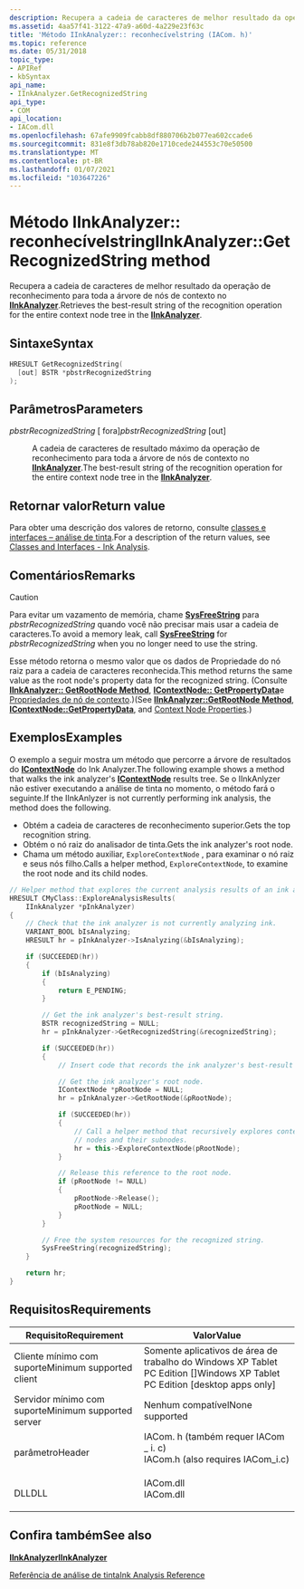 ```yaml
---
description: Recupera a cadeia de caracteres de melhor resultado da operação de reconhecimento para toda a árvore de nós de contexto no IInkAnalyzer.
ms.assetid: 4aa57f41-3122-47a9-a60d-4a229e23f63c
title: 'Método IInkAnalyzer:: reconhecívelstring (IACom. h)'
ms.topic: reference
ms.date: 05/31/2018
topic_type:
- APIRef
- kbSyntax
api_name:
- IInkAnalyzer.GetRecognizedString
api_type:
- COM
api_location:
- IACom.dll
ms.openlocfilehash: 67afe9909fcabb8df880706b2b077ea602ccade6
ms.sourcegitcommit: 831e8f3db78ab820e1710cede244553c70e50500
ms.translationtype: MT
ms.contentlocale: pt-BR
ms.lasthandoff: 01/07/2021
ms.locfileid: "103647226"
---
```

# <a name="iinkanalyzergetrecognizedstring-method"></a><span data-ttu-id="a7007-103">Método IInkAnalyzer:: reconhecívelstring</span><span class="sxs-lookup"><span data-stu-id="a7007-103">IInkAnalyzer::GetRecognizedString method</span></span>

<span data-ttu-id="a7007-104">Recupera a cadeia de caracteres de melhor resultado da operação de reconhecimento para toda a árvore de nós de contexto no [**IInkAnalyzer**](iinkanalyzer.md).</span><span class="sxs-lookup"><span data-stu-id="a7007-104">Retrieves the best-result string of the recognition operation for the entire context node tree in the [**IInkAnalyzer**](iinkanalyzer.md).</span></span>

## <a name="syntax"></a><span data-ttu-id="a7007-105">Sintaxe</span><span class="sxs-lookup"><span data-stu-id="a7007-105">Syntax</span></span>


```C++
HRESULT GetRecognizedString(
  [out] BSTR *pbstrRecognizedString
);
```



## <a name="parameters"></a><span data-ttu-id="a7007-106">Parâmetros</span><span class="sxs-lookup"><span data-stu-id="a7007-106">Parameters</span></span>

<dl> <dt>

<span data-ttu-id="a7007-107">*pbstrRecognizedString* \[ fora\]</span><span class="sxs-lookup"><span data-stu-id="a7007-107">*pbstrRecognizedString* \[out\]</span></span>
</dt> <dd>

<span data-ttu-id="a7007-108">A cadeia de caracteres de resultado máximo da operação de reconhecimento para toda a árvore de nós de contexto no [**IInkAnalyzer**](iinkanalyzer.md).</span><span class="sxs-lookup"><span data-stu-id="a7007-108">The best-result string of the recognition operation for the entire context node tree in the [**IInkAnalyzer**](iinkanalyzer.md).</span></span>

</dd> </dl>

## <a name="return-value"></a><span data-ttu-id="a7007-109">Retornar valor</span><span class="sxs-lookup"><span data-stu-id="a7007-109">Return value</span></span>

<span data-ttu-id="a7007-110">Para obter uma descrição dos valores de retorno, consulte [classes e interfaces – análise de tinta](classes-and-interfaces---ink-analysis.md).</span><span class="sxs-lookup"><span data-stu-id="a7007-110">For a description of the return values, see [Classes and Interfaces - Ink Analysis](classes-and-interfaces---ink-analysis.md).</span></span>

## <a name="remarks"></a><span data-ttu-id="a7007-111">Comentários</span><span class="sxs-lookup"><span data-stu-id="a7007-111">Remarks</span></span>

> [!Caution]  
> <span data-ttu-id="a7007-112">Para evitar um vazamento de memória, chame [**SysFreeString**](/windows/win32/api/oleauto/nf-oleauto-sysfreestring) para *pbstrRecognizedString* quando você não precisar mais usar a cadeia de caracteres.</span><span class="sxs-lookup"><span data-stu-id="a7007-112">To avoid a memory leak, call [**SysFreeString**](/windows/win32/api/oleauto/nf-oleauto-sysfreestring) for *pbstrRecognizedString* when you no longer need to use the string.</span></span>

 

<span data-ttu-id="a7007-113">Esse método retorna o mesmo valor que os dados de Propriedade do nó raiz para a cadeia de caracteres reconhecida.</span><span class="sxs-lookup"><span data-stu-id="a7007-113">This method returns the same value as the root node's property data for the recognized string.</span></span> <span data-ttu-id="a7007-114">(Consulte [**IInkAnalyzer:: GetRootNode Method**](iinkanalyzer-getrootnode.md), [**IContextNode:: GetPropertyData**](icontextnode-getpropertydata.md)e [Propriedades de nó de contexto](context-node-properties.md).)</span><span class="sxs-lookup"><span data-stu-id="a7007-114">(See [**IInkAnalyzer::GetRootNode Method**](iinkanalyzer-getrootnode.md), [**IContextNode::GetPropertyData**](icontextnode-getpropertydata.md), and [Context Node Properties](context-node-properties.md).)</span></span>

## <a name="examples"></a><span data-ttu-id="a7007-115">Exemplos</span><span class="sxs-lookup"><span data-stu-id="a7007-115">Examples</span></span>

<span data-ttu-id="a7007-116">O exemplo a seguir mostra um método que percorre a árvore de resultados do [**IContextNode**](icontextnode.md) do Ink Analyzer.</span><span class="sxs-lookup"><span data-stu-id="a7007-116">The following example shows a method that walks the ink analyzer's [**IContextNode**](icontextnode.md) results tree.</span></span> <span data-ttu-id="a7007-117">Se o IInkAnlyzer não estiver executando a análise de tinta no momento, o método fará o seguinte.</span><span class="sxs-lookup"><span data-stu-id="a7007-117">If the IInkAnlyzer is not currently performing ink analysis, the method does the following.</span></span>

-   <span data-ttu-id="a7007-118">Obtém a cadeia de caracteres de reconhecimento superior.</span><span class="sxs-lookup"><span data-stu-id="a7007-118">Gets the top recognition string.</span></span>
-   <span data-ttu-id="a7007-119">Obtém o nó raiz do analisador de tinta.</span><span class="sxs-lookup"><span data-stu-id="a7007-119">Gets the ink analyzer's root node.</span></span>
-   <span data-ttu-id="a7007-120">Chama um método auxiliar, `ExploreContextNode` , para examinar o nó raiz e seus nós filho.</span><span class="sxs-lookup"><span data-stu-id="a7007-120">Calls a helper method, `ExploreContextNode`, to examine the root node and its child nodes.</span></span>


```C++
// Helper method that explores the current analysis results of an ink analyzer.
HRESULT CMyClass::ExploreAnalysisResults(
    IInkAnalyzer *pInkAnalyzer)
{
    // Check that the ink analyzer is not currently analyzing ink.
    VARIANT_BOOL bIsAnalyzing;
    HRESULT hr = pInkAnalyzer->IsAnalyzing(&bIsAnalyzing);

    if (SUCCEEDED(hr))
    {
        if (bIsAnalyzing)
        {
            return E_PENDING;
        }

        // Get the ink analyzer's best-result string.
        BSTR recognizedString = NULL;
        hr = pInkAnalyzer->GetRecognizedString(&recognizedString);

        if (SUCCEEDED(hr))
        {
            // Insert code that records the ink analyzer's best-result string here.

            // Get the ink analyzer's root node.
            IContextNode *pRootNode = NULL;
            hr = pInkAnalyzer->GetRootNode(&pRootNode);

            if (SUCCEEDED(hr))
            {
                // Call a helper method that recursively explores context
                // nodes and their subnodes.
                hr = this->ExploreContextNode(pRootNode);
            }

            // Release this reference to the root node.
            if (pRootNode != NULL)
            {
                pRootNode->Release();
                pRootNode = NULL;
            }
        }

        // Free the system resources for the recognized string.
        SysFreeString(recognizedString);
    }

    return hr;
}
```



## <a name="requirements"></a><span data-ttu-id="a7007-121">Requisitos</span><span class="sxs-lookup"><span data-stu-id="a7007-121">Requirements</span></span>



| <span data-ttu-id="a7007-122">Requisito</span><span class="sxs-lookup"><span data-stu-id="a7007-122">Requirement</span></span> | <span data-ttu-id="a7007-123">Valor</span><span class="sxs-lookup"><span data-stu-id="a7007-123">Value</span></span> |
|-------------------------------------|---------------------------------------------------------------------------------------------------------------|
| <span data-ttu-id="a7007-124">Cliente mínimo com suporte</span><span class="sxs-lookup"><span data-stu-id="a7007-124">Minimum supported client</span></span><br/> | <span data-ttu-id="a7007-125">Somente aplicativos de área de trabalho do Windows XP Tablet PC Edition \[\]</span><span class="sxs-lookup"><span data-stu-id="a7007-125">Windows XP Tablet PC Edition \[desktop apps only\]</span></span><br/>                                                 |
| <span data-ttu-id="a7007-126">Servidor mínimo com suporte</span><span class="sxs-lookup"><span data-stu-id="a7007-126">Minimum supported server</span></span><br/> | <span data-ttu-id="a7007-127">Nenhum compatível</span><span class="sxs-lookup"><span data-stu-id="a7007-127">None supported</span></span><br/>                                                                                     |
| <span data-ttu-id="a7007-128">parâmetro</span><span class="sxs-lookup"><span data-stu-id="a7007-128">Header</span></span><br/>                   | <dl> <span data-ttu-id="a7007-129"><dt>IACom. h (também requer IACom \_ i. c)</dt></span><span class="sxs-lookup"><span data-stu-id="a7007-129"><dt>IACom.h (also requires IACom\_i.c)</dt></span></span> </dl> |
| <span data-ttu-id="a7007-130">DLL</span><span class="sxs-lookup"><span data-stu-id="a7007-130">DLL</span></span><br/>                      | <dl> <span data-ttu-id="a7007-131"><dt>IACom.dll</dt></span><span class="sxs-lookup"><span data-stu-id="a7007-131"><dt>IACom.dll</dt></span></span> </dl>                          |



## <a name="see-also"></a><span data-ttu-id="a7007-132">Confira também</span><span class="sxs-lookup"><span data-stu-id="a7007-132">See also</span></span>

<dl> <dt>

[<span data-ttu-id="a7007-133">**IInkAnalyzer**</span><span class="sxs-lookup"><span data-stu-id="a7007-133">**IInkAnalyzer**</span></span>](iinkanalyzer.md)
</dt> <dt>

[<span data-ttu-id="a7007-134">Referência de análise de tinta</span><span class="sxs-lookup"><span data-stu-id="a7007-134">Ink Analysis Reference</span></span>](ink-analysis-reference.md)
</dt> </dl>

 

